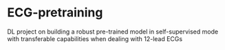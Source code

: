 # ECG-pretraining
DL project on building a robust pre-trained model in self-supervised mode with transferable capabilities when dealing with 12-lead ECGs
